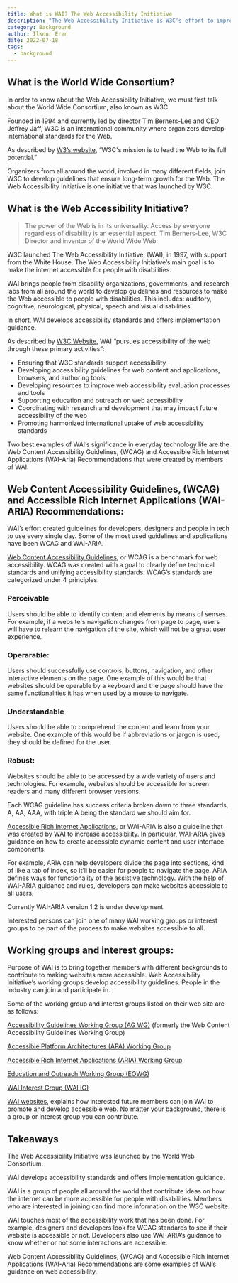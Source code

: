 ```yaml
---
title: What is WAI? The Web Accessibility Initiative
description: "The Web Accessibility Initiative is W3C's effort to improve accessibility of the Web for people with disabilities."
category: Background
author: Ilknur Eren
date: 2022-07-18
tags:
  - background
---
```


## What is the World Wide Consortium?

In order to know about the Web Accessibility Initiative, we must first talk about the World Wide Consortium, also known as W3C.

Founded in 1994 and currently led by director Tim Berners-Lee and CEO Jeffrey Jaff, W3C is an international community where organizers develop international standards for the Web.

As described by [W3’s website](https://www.w3.org/Consortium/), “W3C's mission is to lead the Web to its full potential.”

Organizers from all around the world, involved in many different fields, join W3C to develop guidelines that ensure long-term growth for the Web. The Web Accessibility Initiative is one initiative that was launched by W3C.

## What is the Web Accessibility Initiative?

> The power of the Web is in its universality.
> Access by everyone regardless of disability is an essential aspect.
> Tim Berners-Lee, W3C Director and inventor of the World Wide Web

W3C launched The Web Accessibility Initiative, (<abbr>WAI</abbr>), in 1997, with support from the White House. The Web Accessibility Initiative’s main goal is to make the internet accessible for people with disabilities.

WAI brings people from disability organizations, governments, and research labs from all around the world to develop guidelines and resources to make the Web accessible to people with disabilities. This includes: auditory, cognitive, neurological, physical, speech and visual disabilities.

In short, WAI develops accessibility standards and offers implementation guidance.

As described by [W3C Website](https://www.w3.org/WAI/about/), WAI “pursues accessibility of the web through these primary activities”:

- Ensuring that W3C standards support accessibility
- Developing accessibility guidelines for web content and applications,
  browsers, and authoring tools
- Developing resources to improve web accessibility evaluation
  processes and tools
- Supporting education and outreach on web accessibility
- Coordinating with research and development that may impact future  
  accessibility of the web
- Promoting harmonized international uptake of web accessibility  
  standards

Two best examples of WAI’s significance in everyday technology life are the Web Content Accessibility Guidelines, (WCAG) and Accessible Rich Internet Applications (WAI-Aria) Recommendations that were created by members of WAI.

## Web Content Accessibility Guidelines, (WCAG) and Accessible Rich Internet Applications (WAI-ARIA) Recommendations:

WAI’s effort created guidelines for developers, designers and people in tech to use every single day. Some of the most used guidelines and applications have been WCAG and WAI-ARIA.

[Web Content Accessibility Guidelines](https://www.w3.org/WAI/standards-guidelines/wcag/), or WCAG is a benchmark for web accessibility. WCAG was created with a goal to clearly define technical standards and unifying accessibility standards. WCAG’s standards are categorized under 4 principles.

### Perceivable

Users should be able to identify content and elements by means of senses. For example, if a website's navigation changes from page to page, users will have to relearn the navigation of the site, which will not be a great user experience.

### Operarable:

Users should successfully use controls, buttons, navigation, and other interactive elements on the page. One example of this would be that websites should be operable by a keyboard and the page should have the same functionalities it has when used by a mouse to navigate.

### Understandable

Users should be able to comprehend the content and learn from your website. One example of this would be if abbreviations or jargon is used, they should be defined for the user.

### Robust:

  Websites should be able to be accessed by a wide variety of users and technologies. For example, websites should be accessible for screen readers and many different browser versions.

Each WCAG guideline has success criteria broken down to three standards, A, AA, AAA, with triple A being the standard we should aim for.

[Accessible Rich Internet Applications](https://www.w3.org/WAI/standards-guidelines/aria/), or WAI-ARIA is also a guideline that was created by WAI to increase accessibility. In particular, WAI-ARIA gives guidance on how to create accessible dynamic content and user interface components.

For example, ARIA can help developers divide the page into sections, kind of like a tab of index, so it’ll be easier for people to navigate the page. ARIA defines ways for functionality of the assistive technology. With the help of WAI-ARIA guidance and rules, developers can make websites accessible to all users.

Currently WAI-ARIA version 1.2 is under development.

Interested persons can join one of many WAI working groups or interest groups to be part of the process to make websites accessible to all.

## Working groups and interest groups:

Purpose of WAI is to bring together members with different backgrounds to contribute to making websites more accessible. Web Accessibility Initiative’s working groups develop accessibility guidelines. People in the industry can join and participate in.

Some of the working group and interest groups listed on their web site are as follows:

[Accessibility Guidelines Working Group (AG WG)](https://www.w3.org/WAI/GL/) (formerly the Web Content Accessibility Guidelines Working Group)

[Accessible Platform Architectures (APA) Working Group](https://www.w3.org/WAI/APA/)

[Accessible Rich Internet Applications (ARIA) Working Group](https://www.w3.org/WAI/ARIA/)

[Education and Outreach Working Group (EOWG)](https://www.w3.org/WAI/about/groups/eowg/)

[WAI Interest Group (WAI IG)](https://www.w3.org/WAI/about/groups/waiig/)

[WAI websites](https://www.w3.org/WAI/about/participating/), explains how interested future members can join WAI to promote and develop accessible web. No matter your background, there is a group or interest group you can contribute.

## Takeaways

The Web Accessibility Initiative was launched by the World Web Consortium.

WAI develops accessibility standards and offers implementation guidance.

WAI is a group of people all around the world that contribute ideas on how the internet can be more accessible for people with disabilities. Members who are interested in joining can find more information on the W3C website.

WAI touches most of the accessibility work that has been done. For example, designers and developers look for WCAG standards to see if their website is accessible or not. Developers also use WAI-ARIA’s guidance to know whether or not some interactions are accessible.

Web Content Accessibility Guidelines, (WCAG) and Accessible Rich Internet Applications (WAI-Aria) Recommendations are some examples of WAI’s guidance on web accessibility.
